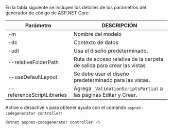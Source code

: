 En la tabla siguiente se incluyen los detalles de los parámetros del generador de código de ASP.NET Core:

| Parámetro               | DESCRIPCIÓN|
| ----------------- | ------------ |
| -m  | Nombre del modelo |
| -dc  | Contexto de datos |
| -udl | Usa el diseño predeterminado. |
| --relativeFolderPath | Ruta de acceso relativa de la carpeta de salida para crear las vistas |
| --useDefaultLayout | Se debe usar el diseño predeterminado para las vistas. |
| --referenceScriptLibraries | Agrega `_ValidationScriptsPartial` a las páginas Editar y Crear. |

Active o desactive `h` para obtener ayuda con el comando `aspnet-codegenerator controller`:

```console
dotnet aspnet-codegenerator controller -h
```